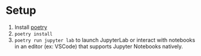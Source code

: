 # Setup
1. Install [poetry](https://python-poetry.org/docs/)
1. `poetry install`
1. `poetry run jupyter lab` to launch JupyterLab or interact with notebooks in an editor (ex: VSCode) that supports Jupyter Notebooks natively.
